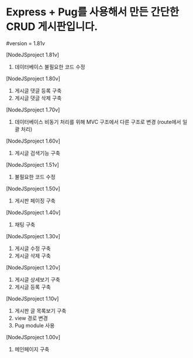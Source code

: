 Express + Pug를 사용해서 만든 간단한 CRUD 게시판입니다.
==============================

#version = 1.81v

[NodeJSproject 1.81v]
1. 데이터베이스 불필요한 코드 수정

[NodeJSproject 1.80v]
1. 게시글 댓글 등록 구축
2. 게시글 댓글 삭제 구축

[NodeJSproject 1.70v]
1. 데이터베이스 비동기 처리를 위해 MVC 구조에서 다른 구조로 변경 (route에서 일괄 처리)

[NodeJSproject 1.60v]
1. 게시글 검색기능 구축

[NodeJSproject 1.51v]
1. 불필요한 코드 수정

[NodeJSproject 1.50v]
1. 게시판 페이징 구축

[NodeJSproject 1.40v]
1. 채팅 구축

[NodeJSproject 1.30v]
1. 게시글 수정 구축
2. 게시글 삭제 구축

[NodeJSproject 1.20v]
1. 게시글 상세보기 구축
2. 게시글 등록 구축

[NodeJSproject 1.10v]
1. 게시판 글 목록보기 구축
2. view 경로 변경
3. Pug module 사용

[NodeJSproject 1.00v]
1. 메인페이지 구축